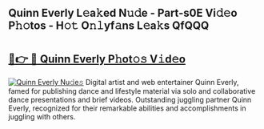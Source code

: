 ## Quinn Everly L𝚎a𝚔ed N𝚞𝚍e - Part-s0E Vi𝚍𝚎o P𝚑𝚘tos - H𝚘𝚝 O𝚗𝚕yf𝚊ns L𝚎a𝚔s QfQQQ

# <h2><a href="http://kfet9q.oniu.top/?m=Quinn+Everly">🔗👉 🔴 Quinn Everly P𝚑ot𝚘𝚜 V𝚒d𝚎o</a></h2>

[![Quinn Everly Nu𝚍e𝚜](https://i.imgur.com/0qMVB7G.gif)](http://kfet9q.oniu.top/?m=Quinn+Everly)
Digital artist and web entertainer Quinn Everly, famed for publishing dance and lifestyle material via solo and collaborative dance presentations and brief videos. Outstanding juggling partner Quinn Everly, recognized for their remarkable abilities and accomplishments in juggling with others.  
